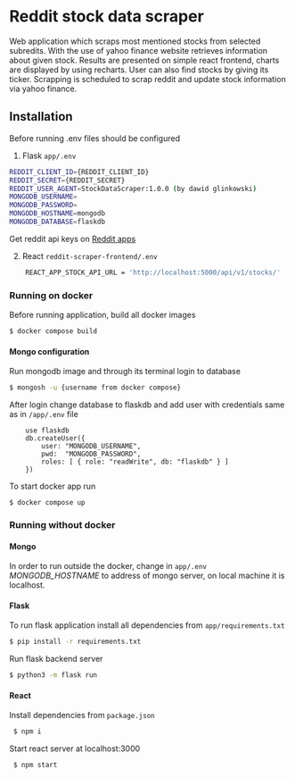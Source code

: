 # Reddit stock data scraper
Web application which scraps most mentioned stocks 
from selected subredits. With the use of yahoo finance website
retrieves information about given stock. Results are presented
on simple react frontend, charts are displayed by using recharts.
User can also find stocks by giving its ticker.
Scrapping is scheduled to scrap reddit and update stock information 
via yahoo finance.
## Installation
Before running .env files should be configured
1. Flask `app/.env`
```bash
REDDIT_CLIENT_ID={REDDIT_CLIENT_ID}
REDDIT_SECRET={REDDIT_SECRET}
REDDIT_USER_AGENT=StockDataScraper:1.0.0 (by dawid glinkowski)
MONGODB_USERNAME=
MONGODB_PASSWORD=
MONGODB_HOSTNAME=mongodb 
MONGODB_DATABASE=flaskdb
```
Get reddit api keys on [Reddit apps](https://www.reddit.com/prefs/apps)

2. React  `reddit-scraper-frontend/.env`
    
```bash
    REACT_APP_STOCK_API_URL = 'http://localhost:5000/api/v1/stocks/'
```

### Running on docker
Before running application, build all docker images
```bash
$ docker compose build
```

#### Mongo configuration
Run mongodb image and through its terminal login to database
```bash
$ mongosh -u {username from docker compose}
```
After login change database to flaskdb and add user with credentials
same as in `/app/.env` file
```
    use flaskdb
    db.createUser({
        user: "MONGODB_USERNAME",
        pwd:  "MONGODB_PASSWORD",   
        roles: [ { role: "readWrite", db: "flaskdb" } ]
    })
```
To start docker app run
```
$ docker compose up
```

### Running without docker
#### Mongo 
In order to run outside the docker, change in `app/.env`  *MONGODB_HOSTNAME* 
to address of mongo server, on local machine it is localhost. 
#### Flask
To run flask application install all dependencies from `app/requirements.txt`
```bash
$ pip install -r requirements.txt
```
Run flask backend server
```bash
$ python3 -m flask run
```
#### React
Install dependencies from `package.json`
```bash
 $ npm i
```
Start react server at localhost:3000 
```bash
 $ npm start
```